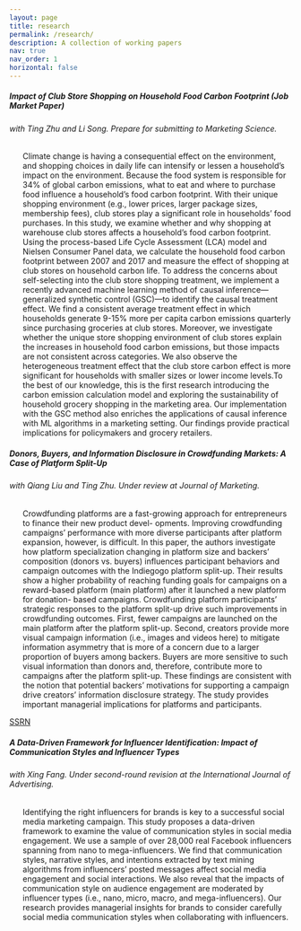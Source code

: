 ```yaml
---
layout: page
title: research
permalink: /research/
description: A collection of working papers
nav: true
nav_order: 1
horizontal: false
---
```


<div class="card mt-3">
  <div class="p-3">
    <div class="row">
      <div class="col-sm-10">
        <h5><span class="font-weight-bold">Impact of Club Store Shopping on Household Food Carbon Footprint</span> (Job Market Paper)</h5>
      </div>
      <div class="col-sm-2 text-left text-sm-right">
        <!-- <span class="badge font-weight-bold danger-color-dark text-uppercase align-middle">
            10-701
        </span> -->
      </div>
    </div>
    <h6 class="mt-2 mt-sm-0">with Ting Zhu and Li Song. Prepare for submitting to <span class="font-italic">Marketing Science</span>.</h6>
    <ul class="card-text font-weight-light list-group list-group-flush">
    Climate change is having a consequential effect on the environment, and shopping choices in daily life
can intensify or lessen a household’s impact on the environment. Because the food system is responsible for
34% of global carbon emissions, what to eat and where to purchase food influence a household’s food carbon
footprint. With their unique shopping environment (e.g., lower prices, larger package sizes, membership fees),
club stores play a significant role in households’ food purchases. In this study, we examine whether and why
shopping at warehouse club stores affects a household’s food carbon footprint. Using the process-based Life
Cycle Assessment (LCA) model and Nielsen Consumer Panel data, we calculate the household food carbon
footprint between 2007 and 2017 and measure the effect of shopping at club stores on household carbon life.
To address the concerns about self-selecting into the club store shopping treatment, we implement a recently
advanced machine learning method of causal inference—generalized synthetic control (GSC)—to identify the
causal treatment effect. We find a consistent average treatment effect in which households generate 9-15%
more per capita carbon emissions quarterly since purchasing groceries at club stores. Moreover, we investigate
whether the unique store shopping environment of club stores explain the increases in household food carbon
emissions, but those impacts are not consistent across categories. We also observe the heterogeneous treatment
effect that the club store carbon effect is more significant for households with smaller sizes or lower income
levels.To the best of our knowledge, this is the first research introducing the carbon emission calculation model
and exploring the sustainability of household grocery shopping in the marketing area. Our implementation
with the GSC method also enriches the applications of causal inference with ML algorithms in a marketing
setting. Our findings provide practical implications for policymakers and grocery retailers.
    </ul>
  </div>
</div>

<div class="card mt-3">
  <div class="p-3">
    <div class="row">
      <div class="col-sm-10">
        <h5 class="font-weight-bold">Donors, Buyers, and Information Disclosure in Crowdfunding Markets: A Case of Platform
Split-Up</h5>
      </div>
      <div class="col-sm-2 text-left text-sm-right">
        <!-- <span class="badge font-weight-bold danger-color-dark text-uppercase align-middle">
            10-701
        </span> -->
      </div>
    </div>
    <h6 class="mt-2 mt-sm-0">with Qiang Liu and Ting Zhu. Under review at <span class="font-italic">Journal of Marketing</span>.</h6>
    <ul class="card-text font-weight-light list-group list-group-flush">
      Crowdfunding platforms are a fast-growing approach for entrepreneurs to finance their new product devel-
opments. Improving crowdfunding campaigns’ performance with more diverse participants after platform
expansion, however, is difficult. In this paper, the authors investigate how platform specialization changing
in platform size and backers’ composition (donors vs. buyers) influences participant behaviors and campaign
outcomes with the Indiegogo platform split-up. Their results show a higher probability of reaching funding
goals for campaigns on a reward-based platform (main platform) after it launched a new platform for donation-
based campaigns. Crowdfunding platform participants’ strategic responses to the platform split-up drive such
improvements in crowdfunding outcomes. First, fewer campaigns are launched on the main platform after the
platform split-up. Second, creators provide more visual campaign information (i.e., images and videos here)
to mitigate information asymmetry that is more of a concern due to a larger proportion of buyers among
backers. Buyers are more sensitive to such visual information than donors and, therefore, contribute more to
campaigns after the platform split-up. These findings are consistent with the notion that potential backers’
motivations for supporting a campaign drive creators’ information disclosure strategy. The study provides
important managerial implications for platforms and participants.
    </ul>
    <a type="button" class="btn-sm btn-outline-primary mt-2" href="https://papers.ssrn.com/sol3/papers.cfm?abstract_id=3723845">SSRN</a>
  </div>
</div>

<div class="card mt-3">
  <div class="p-3">
    <div class="row">
      <div class="col-sm-10">
        <h5 class="font-weight-bold">A Data-Driven Framework for Influencer Identification: Impact of Communication Styles and
Influencer Types</h5>
      </div>
      <div class="col-sm-2 text-left text-sm-right">
        <!-- <span class="badge font-weight-bold danger-color-dark text-uppercase align-middle">
            10-701
        </span> -->
      </div>
    </div>
    <h6 class="mt-2 mt-sm-0">with Xing Fang. Under second-round revision at the <span class="font-italic">International Journal of Advertising</span>.</h6>
    <ul class="card-text font-weight-light list-group list-group-flush">
      Identifying the right influencers for brands is key to a successful social media marketing campaign. This
study proposes a data-driven framework to examine the value of communication styles in social media
engagement. We use a sample of over 28,000 real Facebook influencers spanning from nano to
mega-influencers. We find that communication styles, narrative styles, and intentions extracted by text
mining algorithms from influencers’ posted messages affect social media engagement and social interactions.
We also reveal that the impacts of communication style on audience engagement are moderated by
influencer types (i.e., nano, micro, macro, and mega-influencers). Our research provides managerial insights
for brands to consider carefully social media communication styles when collaborating with influencers.
    </ul>
  </div>
</div>